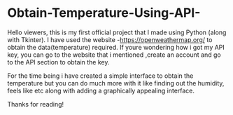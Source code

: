 # Obtain-Temperature-Using-API-
Hello viewers, this is my first official  project that I made using Python (along with Tkinter).
I have used the website -https://openweathermap.org/ to obtain the data(temperature) required.
If youre wondering how i got my API key, you can go to the website that i mentioned ,create an account and go to the API section to obtain the key.

For the time being i have created a simple interface to obtain  the temperature but you can do much more with it like finding out the humidity, feels like etc
along with adding a graphically appealing  interface.



Thanks for reading!

